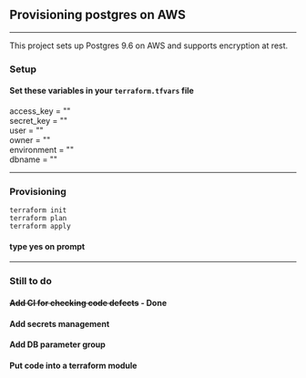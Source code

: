## Provisioning postgres on AWS
---
This project sets up  Postgres 9.6 on AWS and supports encryption at rest.

### Setup
#### Set these variables in your ```terraform.tfvars``` file
access_key = ""\
secret_key = ""\
user = ""\
owner = ""\
environment = ""\
dbname = ""

---
### Provisioning

```terraform init```\
```terraform plan```\
```terraform apply```
#### type yes on prompt

---
### Still to do

#### ~~Add CI for checking code defects~~ - Done
#### Add secrets management
#### Add DB parameter group
#### Put code into a terraform module



